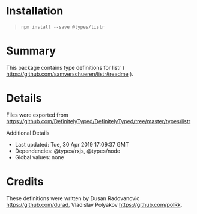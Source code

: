 # Installation
> `npm install --save @types/listr`

# Summary
This package contains type definitions for listr ( https://github.com/samverschueren/listr#readme ).

# Details
Files were exported from https://github.com/DefinitelyTyped/DefinitelyTyped/tree/master/types/listr

Additional Details
 * Last updated: Tue, 30 Apr 2019 17:09:37 GMT
 * Dependencies: @types/rxjs, @types/node
 * Global values: none

# Credits
These definitions were written by Dusan Radovanovic <https://github.com/durad>, Vladislav Polyakov <https://github.com/polRk>.
